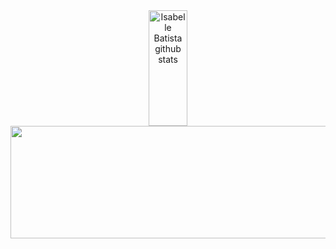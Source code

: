 <head>

</head>
<body>
 <div align="center">
  <img width="35%" height="185px" src="https://github-readme-stats.vercel.app/api?username=IsabelleBatista&show_icons=true&count_private=true&hide_border=true&title_color=782480&icon_color=6E1F62&text_color=F2E3D5&bg_color=0d1117" alt="Isabelle Batista github stats" /> 
  <img width="150%" height="180px" src="https://github-readme-stats.vercel.app/api/top-langs/?username=IsabelleBatista&theme=782480&show_icons=true&count_private=true&hide_border=true&title_color=782480&icon_color=6E1F62&text_color=F2E3D5&bg_color=0d1117" />
 </div>

</body>
